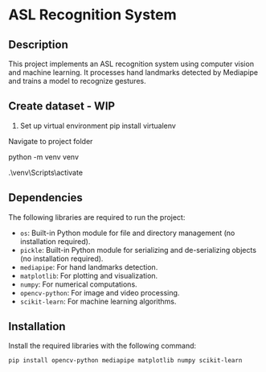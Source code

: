 # ASL Recognition System

## Description
This project implements an ASL recognition system using computer vision and machine learning. It processes hand landmarks detected by Mediapipe and trains a model to recognize gestures.

## Create dataset - WIP
1. Set up virtual environment
pip install virtualenv

Navigate to project folder

python -m venv venv

.\venv\Scripts\activate


## Dependencies
The following libraries are required to run the project:
- `os`: Built-in Python module for file and directory management (no installation required).
- `pickle`: Built-in Python module for serializing and de-serializing objects (no installation required).
- `mediapipe`: For hand landmarks detection.
- `matplotlib`: For plotting and visualization.
- `numpy`: For numerical computations.
- `opencv-python`: For image and video processing.
- `scikit-learn`: For machine learning algorithms.

## Installation

Install the required libraries with the following command:

```bash
pip install opencv-python mediapipe matplotlib numpy scikit-learn
```


